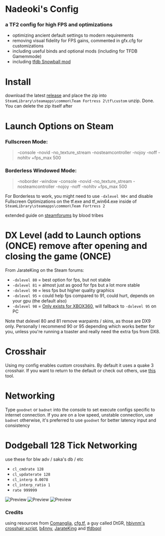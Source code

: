 # Nadeoki's Config
### a TF2 config for high FPS and optimizations
- optimizing ancient default settings to modern requirements
- removing visual fidelity for FPS gains, commented in gfx.cfg for customizations
- including useful binds and optional mods (including for TFDB Gamemmode)
- including [tfdb Snowball mod](https://github.com/flawfree/tfdbqol?tab=readme-ov-file)

# Install
download the latest [release](https://github.com/nadeoki/tf2/releases) and 
place the zip into ``SteamLibrary\steamapps\common\Team Fortress 2\tf\custom``
unzip. Done. You can delete the zip itself after

# Launch Options on Steam
### Fullscreen Mode:
> -console -novid -no_texture_stream -nosteamcontroller -nojoy -noff -nohltv +fps_max 500
### Borderless Windowed Mode:
> -noborder -window -console -novid -no_texture_stream -nosteamcontroller -nojoy -noff -nohltv +fps_max 500

For Borderless to work, you might need to use ``-dxlevel 90``< and disable Fullscreen Optimizations on the tf.exe and tf_win64.exe inside of ``SteamLibrary\steamapps\common\Team Fortress 2``

extended guide on [steamforums](https://steamcommunity.com/sharedfiles/filedetails/?id=3153774281) by blood tribes

# DX Level (add to Launch options (ONCE) remove after opening and closing the game (ONCE)
From JarateKing on the Steam forums:
- ``-dxlevel 80`` = best option for fps, but not stable
- ``-dxlevel 81`` = almost just as good for fps but a lot more stable
- ``-dxlevel 90`` = less fps but higher quality graphics
- ``-dxlevel 95`` = could help fps compared to 91, could hurt, depends on your gpu (the default also)
- ``-dxlevel 98`` = [Only exists for XBOX360](https://docs.comfig.app/9.6.1/tf2/misconceptions/), will fallback to ``-dxlevel 95`` on PC 

Note that dxlevel 80 and 81 remove warpaints / skins, as those are DX9 only. Personally I recommend 90 or 95 depending which works better for you, unless you're running a toaster and really need the extra fps from DX8.

# Crosshair
Using my config enables custom crosshairs. By default it uses a quake 3 crosshair.
If you want to return to the default or check out others, use [this](https://github.com/hbivnm/Venom-Crosshairs) tool.

# Networking
Type ``goodnet`` or ``badnet`` into the console
to set execute configs specific to internet connection.
If you are on a low speed, unstable connection, use ``badnet``
otherwise, it's preferred to use ``goodnet`` for better latency input and consistency

# Dodgeball 128 Tick Networking
use these for blw adv / saka's db / etc
- ``cl_cmdrate 128``
- ``cl_updaterate 128``
- ``cl_interp 0.0078``
- ``cl_interp_ratio 1``
- ``rate 999999``

![Preview](https://files.catbox.moe/3dnv76.png)
![Preview](https://files.catbox.moe/mi7ikj.png)
![Preview](https://files.catbox.moe/jz5svt.png)


### Credits
using resources from [Comanglia](https://www.teamfortress.tv/25328/comanglias-config-fps-guide), [cfg.tf](https://cfg.tf/), a guy called DtGR, [hbivnm's crosshair script](https://github.com/hbivnm), [b4nny](https://steamcommunity.com/id/b4nny), [JarateKing](https://github.com/JarateKing) and [tfdbqol](https://github.com/flawfree/tfdbqol?tab=readme-ov-file)
